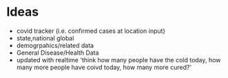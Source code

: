 # Ideas
* covid tracker (i.e. confirmed cases at location input)
 * state,national global
 * demogrpahics/related data
 * General Disease/Health Data
 * updated with realtime 'think how many people have the cold today, how many more people have coivd today, how many more cured?'
